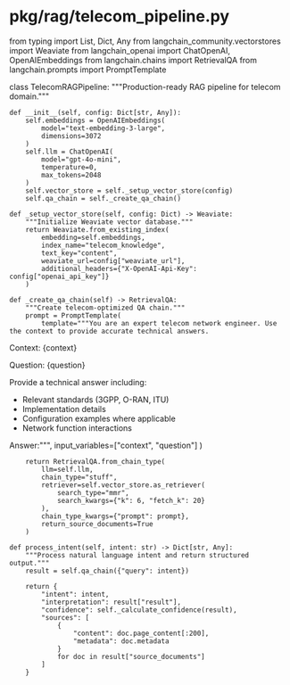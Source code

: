 # pkg/rag/telecom_pipeline.py
from typing import List, Dict, Any
from langchain_community.vectorstores import Weaviate
from langchain_openai import ChatOpenAI, OpenAIEmbeddings
from langchain.chains import RetrievalQA
from langchain.prompts import PromptTemplate

class TelecomRAGPipeline:
    """Production-ready RAG pipeline for telecom domain."""
    
    def __init__(self, config: Dict[str, Any]):
        self.embeddings = OpenAIEmbeddings(
            model="text-embedding-3-large",
            dimensions=3072
        )
        self.llm = ChatOpenAI(
            model="gpt-4o-mini",
            temperature=0,
            max_tokens=2048
        )
        self.vector_store = self._setup_vector_store(config)
        self.qa_chain = self._create_qa_chain()
    
    def _setup_vector_store(self, config: Dict) -> Weaviate:
        """Initialize Weaviate vector database."""
        return Weaviate.from_existing_index(
            embedding=self.embeddings,
            index_name="telecom_knowledge",
            text_key="content",
            weaviate_url=config["weaviate_url"],
            additional_headers={"X-OpenAI-Api-Key": config["openai_api_key"]}
        )
    
    def _create_qa_chain(self) -> RetrievalQA:
        """Create telecom-optimized QA chain."""
        prompt = PromptTemplate(
            template="""You are an expert telecom network engineer. Use the context to provide accurate technical answers.

Context: {context}

Question: {question}

Provide a technical answer including:
- Relevant standards (3GPP, O-RAN, ITU)
- Implementation details
- Configuration examples where applicable
- Network function interactions

Answer:""",
            input_variables=["context", "question"]
        )
        
        return RetrievalQA.from_chain_type(
            llm=self.llm,
            chain_type="stuff",
            retriever=self.vector_store.as_retriever(
                search_type="mmr",
                search_kwargs={"k": 6, "fetch_k": 20}
            ),
            chain_type_kwargs={"prompt": prompt},
            return_source_documents=True
        )
    
    def process_intent(self, intent: str) -> Dict[str, Any]:
        """Process natural language intent and return structured output."""
        result = self.qa_chain({"query": intent})
        
        return {
            "intent": intent,
            "interpretation": result["result"],
            "confidence": self._calculate_confidence(result),
            "sources": [
                {
                    "content": doc.page_content[:200],
                    "metadata": doc.metadata
                }
                for doc in result["source_documents"]
            ]
        }
